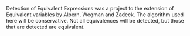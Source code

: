 Detection of Equivalent Expressions was a project to the extension of Equivalent variables by Alpern, Wegman and Zadeck. The algorithm used here will be conservative. Not all equivalences will be detected, but those that are detected are equivalent.
